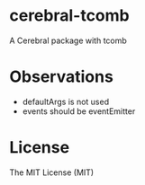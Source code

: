 # cerebral-tcomb

A Cerebral package with tcomb

# Observations

- defaultArgs is not used
- events should be eventEmitter

# License

The MIT License (MIT)


